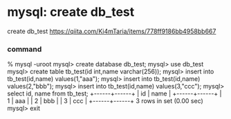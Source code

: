 mysql: create db_test
===============

create db_test
https://qiita.com/Ki4mTaria/items/778ff9186bb4958bb667

### command  

% mysql -uroot
mysql> create database db_test;
mysql> use db_test
mysql> create table tb_test(id int,name varchar(256));
mysql> insert into tb_test(id,name) values(1,"aaa");
mysql> insert into tb_test(id,name) values(2,"bbb");
mysql> insert into tb_test(id,name) values(3,"ccc");
mysql> select id, name from tb_test;
+------+------+
| id   | name |
+------+------+
|    1 | aaa  |
|    2 | bbb  |
|    3 | ccc  |
+------+------+
3 rows in set (0.00 sec)
mysql> exit

